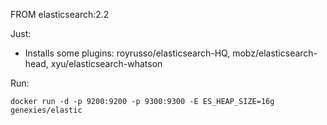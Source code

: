 
FROM elasticsearch:2.2

Just:
 - Installs some plugins: royrusso/elasticsearch-HQ, mobz/elasticsearch-head, xyu/elasticsearch-whatson

Run:
```
docker run -d -p 9200:9200 -p 9300:9300 -E ES_HEAP_SIZE=16g genexies/elastic
```
